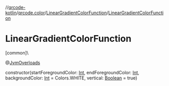 //[qrcode-kotlin](../../../index.md)/[qrcode.color](../index.md)/[LinearGradientColorFunction](index.md)/[LinearGradientColorFunction](-linear-gradient-color-function.md)

# LinearGradientColorFunction

[common]\

@[JvmOverloads](https://kotlinlang.org/api/latest/jvm/stdlib/kotlin.jvm/-jvm-overloads/index.html)

constructor(startForegroundColor: [Int](https://kotlinlang.org/api/latest/jvm/stdlib/kotlin/-int/index.html), endForegroundColor: [Int](https://kotlinlang.org/api/latest/jvm/stdlib/kotlin/-int/index.html), backgroundColor: [Int](https://kotlinlang.org/api/latest/jvm/stdlib/kotlin/-int/index.html) = Colors.WHITE, vertical: [Boolean](https://kotlinlang.org/api/latest/jvm/stdlib/kotlin/-boolean/index.html) = true)
